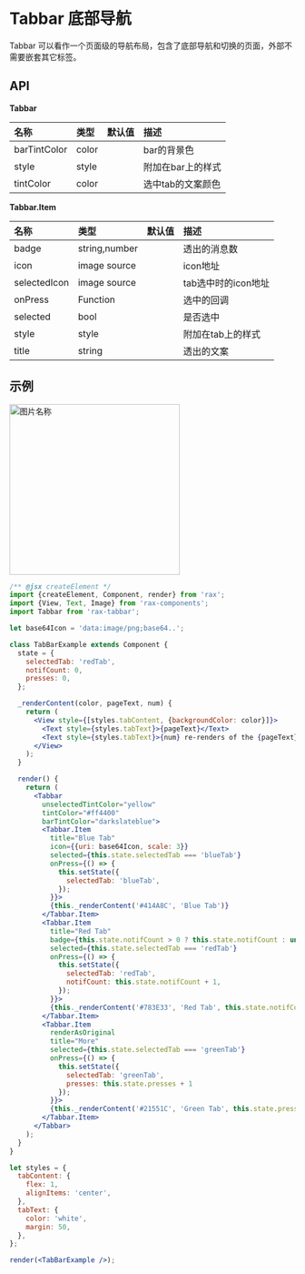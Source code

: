 # Tabbar 底部导航

Tabbar 可以看作一个页面级的导航布局，包含了底部导航和切换的页面，外部不需要嵌套其它标签。

## API

**Tabbar**

|名称|类型|默认值|描述|
|:---------------|:--------|:----|:----------|
|barTintColor|color||bar的背景色|
|style|style||附加在bar上的样式|
|tintColor|color||选中tab的文案颜色|

**Tabbar.Item**

|名称|类型|默认值|描述|
|:---------------|:--------|:----|:----------|
|badge|string,number||透出的消息数|
|icon|image source||icon地址|
|selectedIcon|image source||tab选中时的icon地址|
|onPress|Function||选中的回调|
|selected|bool||是否选中|
|style|style||附加在tab上的样式|
|title|string||透出的文案|

## 示例

<img src="https://img.alicdn.com/tps/TB1ZqDcKVXXXXb0XFXXXXXXXXXX-392-703.gif" height = "300" alt="图片名称" align=center />

```jsx
/** @jsx createElement */
import {createElement, Component, render} from 'rax';
import {View, Text, Image} from 'rax-components';
import Tabbar from 'rax-tabbar';

let base64Icon = 'data:image/png;base64..';

class TabBarExample extends Component {
  state = {
    selectedTab: 'redTab',
    notifCount: 0,
    presses: 0,
  };

  _renderContent(color, pageText, num) {
    return (
      <View style={[styles.tabContent, {backgroundColor: color}]}>
        <Text style={styles.tabText}>{pageText}</Text>
        <Text style={styles.tabText}>{num} re-renders of the {pageText}</Text>
      </View>
    );
  }

  render() {
    return (
      <Tabbar
        unselectedTintColor="yellow"
        tintColor="#ff4400"
        barTintColor="darkslateblue">
        <Tabbar.Item
          title="Blue Tab"
          icon={{uri: base64Icon, scale: 3}}
          selected={this.state.selectedTab === 'blueTab'}
          onPress={() => {
            this.setState({
              selectedTab: 'blueTab',
            });
          }}>
          {this._renderContent('#414A8C', 'Blue Tab')}
        </Tabbar.Item>
        <Tabbar.Item
          title="Red Tab"
          badge={this.state.notifCount > 0 ? this.state.notifCount : undefined}
          selected={this.state.selectedTab === 'redTab'}
          onPress={() => {
            this.setState({
              selectedTab: 'redTab',
              notifCount: this.state.notifCount + 1,
            });
          }}>
          {this._renderContent('#783E33', 'Red Tab', this.state.notifCount)}
        </Tabbar.Item>
        <Tabbar.Item
          renderAsOriginal
          title="More"
          selected={this.state.selectedTab === 'greenTab'}
          onPress={() => {
            this.setState({
              selectedTab: 'greenTab',
              presses: this.state.presses + 1
            });
          }}>
          {this._renderContent('#21551C', 'Green Tab', this.state.presses)}
        </Tabbar.Item>
      </Tabbar>
    );
  }
}

let styles = {
  tabContent: {
    flex: 1,
    alignItems: 'center',
  },
  tabText: {
    color: 'white',
    margin: 50,
  },
};

render(<TabBarExample />);

```
